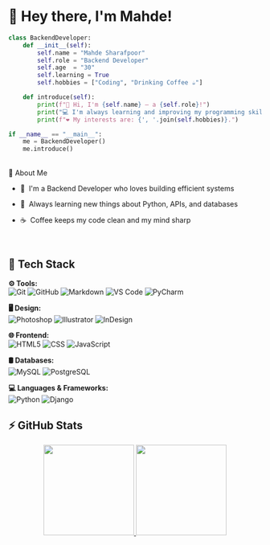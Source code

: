 # 👋 Hey there, I'm Mahde!

```python
class BackendDeveloper:
    def __init__(self):
        self.name = "Mahde Sharafpoor"
        self.role = "Backend Developer"
        self.age  = "30"
        self.learning = True
        self.hobbies = ["Coding", "Drinking Coffee ☕"]

    def introduce(self):
        print(f"👋 Hi, I'm {self.name} — a {self.role}!")
        print("💻 I'm always learning and improving my programming skills.")
        print(f"❤️ My interests are: {', '.join(self.hobbies)}.")

if __name__ == "__main__":
    me = BackendDeveloper()
    me.introduce()
```
<br>
🧠 About Me

- 💼&nbsp; I'm a Backend Developer who loves building efficient systems

- 🚀&nbsp; Always learning new things about Python, APIs, and databases

- ☕&nbsp;  Coffee keeps my code clean and my mind sharp

<br>

## 🔧 Tech Stack  

**⚙️ Tools:**  
![Git](https://img.shields.io/badge/-Git-333333?style=flat&logo=git)
![GitHub](https://img.shields.io/badge/-GitHub-333333?style=flat&logo=github)
![Markdown](https://img.shields.io/badge/-Markdown-333333?style=flat&logo=markdown)
![VS Code](https://img.shields.io/badge/-VS%20Code-333333?style=flat&logo=visual-studio-code&logoColor=007ACC)
![PyCharm](https://img.shields.io/badge/-PyCharm-333333?style=flat&logo=pycharm&logoColor=21D789)

**🖥 Design:**  
![Photoshop](https://img.shields.io/badge/-Photoshop-333333?style=flat&logo=adobe-photoshop)
![Illustrator](https://img.shields.io/badge/-Illustrator-333333?style=flat&logo=adobe-illustrator)
![InDesign](https://img.shields.io/badge/-InDesign-333333?style=flat&logo=adobe-indesign)

**🌐 Frontend:**  
![HTML5](https://img.shields.io/badge/-HTML5-333333?style=flat&logo=HTML5)
![CSS](https://img.shields.io/badge/-CSS-333333?style=flat&logo=CSS3&logoColor=1572B6)
![JavaScript](https://img.shields.io/badge/-JavaScript-333333?style=flat&logo=javascript)

**🛢 Databases:**  
![MySQL](https://img.shields.io/badge/-MySQL-333333?style=flat&logo=mysql)
![PostgreSQL](https://img.shields.io/badge/-PostgreSQL-333333?style=flat&logo=postgresql&logoColor=336791)

**💻 Languages & Frameworks:**  
![Python](https://img.shields.io/badge/-Python-333333?style=flat&logo=python)
![Django](https://img.shields.io/badge/-Django-333333?style=flat&logo=django&logoColor=092E20)

## ⚡️ GitHub Stats  

<p align="center">
  <a href="https://github.com/mahde-sharafpoor">
    <img height="180em" src="https://github-readme-stats.vercel.app/api?username=mahde-sharafpoor&show_icons=true&theme=radical" />
    <img height="180em" src="https://github-readme-stats.vercel.app/api/top-langs/?username=mahde-sharafpoor&layout=compact&theme=radical" />
  </a>
</p>

